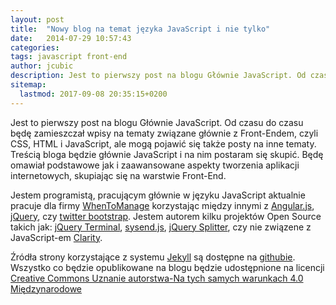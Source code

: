 ```yaml
---
layout: post
title:  "Nowy blog na temat języka JavaScript i nie tylko"
date:   2014-07-29 10:57:43
categories:
tags: javascript front-end
author: jcubic
description: Jest to pierwszy post na blogu Głównie JavaScript. Od czasu do czasu będę zamieszczał wpisy na tematy związane głównie z Front-Endem
sitemap:
  lastmod: 2017-09-08 20:35:15+0200
---
```


Jest to pierwszy post na blogu Głównie JavaScript. Od czasu do czasu
będę zamieszczał wpisy na tematy związane głównie z Front-Endem, czyli CSS, HTML i
JavaScript, ale mogą pojawić się także posty na inne tematy. Treścią bloga będzie głównie
JavaScript i na nim postaram się skupić. Będę omawiał podstawowe jak i zaawansowane
aspekty tworzenia aplikacji internetowych, skupiając się na warstwie Front-End.

<!-- more -->

Jestem programistą, pracującym głównie w języku JavaScript aktualnie pracuje dla firmy
[WhenToManage](http://www.whentomanage.com/) korzystając między innymi z
[Angular.js](https://angularjs.org/), [jQuery](http://jquery.com/), czy
[twitter bootstrap](http://getbootstrap.com/). Jestem autorem kilku projektów Open Source takich jak:
[jQuery Terminal](http://terminal.jcubic.pl), [sysend.js](https://github.com/jcubic/sysend.js),
[jQuery Splitter](https://github.com/jcubic/jquery.splitter), czy nie związene z JavaScript-em
[Clarity](http://gnome-look.org/content/show.php?content=135654).

Źródła strony korzystające z systemu [Jekyll](http://jekyllrb.com/) są dostępne na
[githubie](https://github.com/jcubic/jcubic.pl). Wszystko co będzie opublikowane na blogu będzie
udostępnione na licencji [Creative Commons Uznanie autorstwa-Na tych samych warunkach 4.0 Międzynarodowe](cc-by-sa)

[cc-by-sa]: http://creativecommons.org/licenses/by-sa/4.0/

